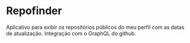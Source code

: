 # Repofinder

Aplicativo para exibir os repositórios públicos do meu perfil com as datas de atualização. Integração com o GraphQL do github.



